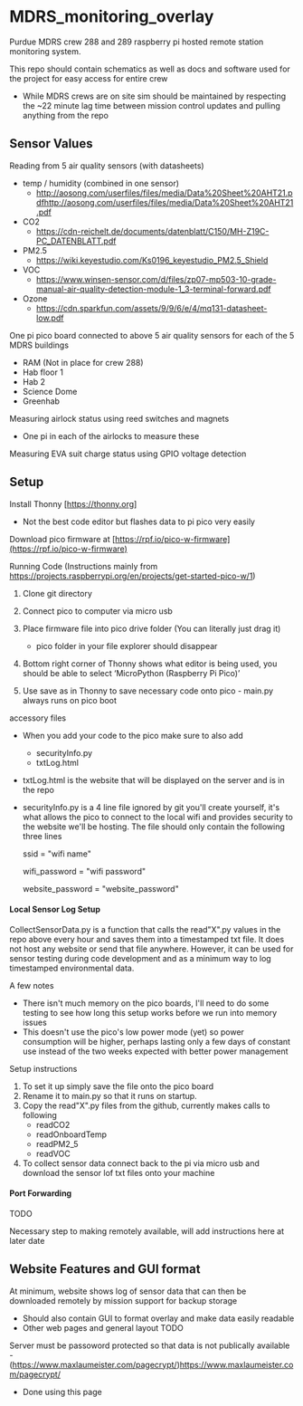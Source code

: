 # MDRS_monitoring_overlay
Purdue MDRS crew 288 and 289 raspberry pi hosted remote station monitoring system.

This repo should contain schematics as well as docs and software used for the project for easy access for entire crew
  - While MDRS crews are on site sim should be maintained by respecting the ~22 minute lag time between mission control updates and pulling anything from the repo

## Sensor Values
Reading from 5 air quality sensors (with datasheets)
 - temp / humidity (combined in one sensor)
   - http://aosong.com/userfiles/files/media/Data%20Sheet%20AHT21.pdfhttp://aosong.com/userfiles/files/media/Data%20Sheet%20AHT21.pdf 
 - CO2
   - https://cdn-reichelt.de/documents/datenblatt/C150/MH-Z19C-PC_DATENBLATT.pdf
 - PM2.5
   - https://wiki.keyestudio.com/Ks0196_keyestudio_PM2.5_Shield
 - VOC
   - https://www.winsen-sensor.com/d/files/zp07-mp503-10-grade-manual-air-quality-detection-module-1_3-terminal-forward.pdf
 - Ozone
   - https://cdn.sparkfun.com/assets/9/9/6/e/4/mq131-datasheet-low.pdf

One pi pico board connected to above 5 air quality sensors for each of the 5 MDRS buildings
 - RAM (Not in place for crew 288)
 - Hab floor 1
 - Hab 2
 - Science Dome
 - Greenhab
   
Measuring airlock status using reed switches and magnets
 - One pi in each of the airlocks to measure these

Measuring EVA suit charge status using GPIO voltage detection

## Setup
Install Thonny [https://thonny.org]
  - Not the best code editor but flashes data to pi pico very easily

Download pico firmware at [https://rpf.io/pico-w-firmware](https://rpf.io/pico-w-firmware)

Running Code (Instructions mainly from https://projects.raspberrypi.org/en/projects/get-started-pico-w/1)
  1. Clone git directory
  2. Connect pico to computer via micro usb
  3. Place firmware file into pico drive folder (You can literally just drag it)

     - pico folder in your file explorer should disappear
  
  5. Bottom right corner of Thonny shows what editor is being used, you should be able to select  ‘MicroPython (Raspberry Pi Pico)’ 
  6. Use save as in Thonny to save necessary code onto pico
    - main.py always runs on pico boot

accessory files
  - When you add your code to the pico make sure to also add
      - securityInfo.py
      - txtLog.html
  - txtLog.html is the website that will be displayed on the server and is in the repo
  - securityInfo.py is a 4 line file ignored by git you'll create yourself, it's what allows the pico to connect to the local wifi and provides security to the website we'll be hosting. The file should only contain the following three lines

      ssid = "wifi name"
    
      wifi_password = "wifi password"

      website_password = "website_password"
    
#### Local Sensor Log Setup

CollectSensorData.py is a function that calls the read"X".py values in the repo above every hour and saves them into a timestamped txt file. It does not host any website or send that file anywhere. However, it can be used for sensor testing during code development and as a minimum way to log timestamped environmental data.

A few notes
- There isn't much memory on the pico boards, I'll need to do some testing to see how long this setup works before we run into memory issues
- This doesn't use the pico's low power mode (yet) so power consumption will be higher, perhaps lasting only a few days of constant use instead of the two weeks expected with better power management 

Setup instructions
1. To set it up simply save the file onto the pico board
2. Rename it to main.py so that it runs on startup.
3. Copy the read"X".py files from the github, currently makes calls to following
    - readCO2
    - readOnboardTemp
    - readPM2_5
    - readVOC
4. To collect sensor data connect back to the pi via micro usb and download the sensor lof txt files onto your machine


#### Port Forwarding
TODO

Necessary step to making remotely available, will add instructions here at later date

## Website Features and GUI format
At minimum, website shows log of sensor data that can then be downloaded remotely by mission support for backup storage
  - Should also contain GUI to format overlay and make data easily readable
  - Other web pages and general layout TODO
    
Server must be passoword protected so that data is not publically available
 -(https://www.maxlaumeister.com/pagecrypt/)https://www.maxlaumeister.com/pagecrypt/
 - Done using this page
